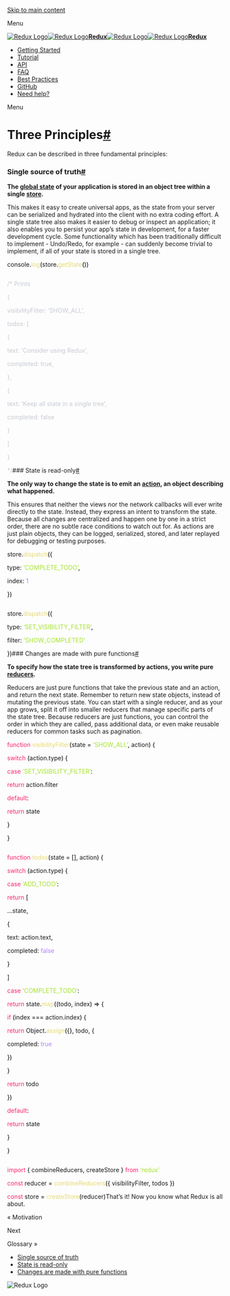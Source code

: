 <a href="#main" class="skipToContent_1oUP">Skip to main content</a>

Menu

<a href="../../index.html" class="navbar__brand"><img src="../../../d33wubrfki0l68.cloudfront.net/0834d0215db51e91525a25acf97433051f280f2f/c30f5/img/redux.svg" alt="Redux Logo" class="themedImage_1VuW themedImage--light_3UqQ navbar__logo" /><img src="../../../d33wubrfki0l68.cloudfront.net/0834d0215db51e91525a25acf97433051f280f2f/c30f5/img/redux.svg" alt="Redux Logo" class="themedImage_1VuW themedImage--dark_hz6m navbar__logo" /><strong>Redux</strong></a><a href="../../index.html" class="navbar__brand"><img src="../../../d33wubrfki0l68.cloudfront.net/0834d0215db51e91525a25acf97433051f280f2f/c30f5/img/redux.svg" alt="Redux Logo" class="themedImage_1VuW themedImage--light_3UqQ navbar__logo" /><img src="../../../d33wubrfki0l68.cloudfront.net/0834d0215db51e91525a25acf97433051f280f2f/c30f5/img/redux.svg" alt="Redux Logo" class="themedImage_1VuW themedImage--dark_hz6m navbar__logo" /><strong>Redux</strong></a>

-   <a href="../../introduction/getting-started.html" class="menu__link">Getting Started</a>
-   <a href="../../tutorials/essentials/part-1-overview-concepts.html" class="menu__link">Tutorial</a>
-   <a href="../../api/api-reference.html" class="menu__link">API</a>
-   <a href="../../faq.html" class="menu__link">FAQ</a>
-   <a href="../../style-guide/style-guide.html" class="menu__link">Best Practices</a>
-   <a href="../../../github.com/reduxjs/redux.html" class="menu__link">GitHub</a>
-   <a href="../../introduction/getting-started.html#help-and-discussion" class="menu__link">Need help?</a>

Menu

<span id="three-principles" class="anchor enhancedAnchor_2LWZ"></span>Three Principles<a href="#three-principles" class="hash-link" title="Direct link to heading">#</a>
========================================================================================================================================================================

Redux can be described in three fundamental principles:

### <span id="single-source-of-truth" class="anchor enhancedAnchor_2LWZ"></span>Single source of truth<a href="#single-source-of-truth" class="hash-link" title="Direct link to heading">#</a>

**The [global state](glossary.html#state) of your application is stored in an object tree within a single [store](glossary.html#store).**

This makes it easy to create universal apps, as the state from your server can be serialized and hydrated into the client with no extra coding effort. A single state tree also makes it easier to debug or inspect an application; it also enables you to persist your app’s state in development, for a faster development cycle. Some functionality which has been traditionally difficult to implement - Undo/Redo, for example - can suddenly become trivial to implement, if all of your state is stored in a single tree.

<span class="token console class-name">console</span><span class="token punctuation" style="color: #000000">.</span><span style="color: #e6d874">log</span><span class="token punctuation" style="color: #000000">(</span>store<span class="token punctuation" style="color: #000000">.</span><span style="color: #e6d874">getState</span><span class="token punctuation" style="color: #000000">(</span><span class="token punctuation" style="color: #000000">)</span><span class="token punctuation" style="color: #000000">)</span>

<span style="display: inline-block"> </span>

<span class="token comment" style="color: #c6cad2">/\* Prints</span>

<span class="token comment" style="color: #c6cad2">{</span>

<span class="token comment" style="color: #c6cad2"> visibilityFilter: ‘SHOW\_ALL’,</span>

<span class="token comment" style="color: #c6cad2"> todos: \[</span>

<span class="token comment" style="color: #c6cad2"> {</span>

<span class="token comment" style="color: #c6cad2"> text: ‘Consider using Redux’,</span>

<span class="token comment" style="color: #c6cad2"> completed: true,</span>

<span class="token comment" style="color: #c6cad2"> },</span>

<span class="token comment" style="color: #c6cad2"> {</span>

<span class="token comment" style="color: #c6cad2"> text: ‘Keep all state in a single tree’,</span>

<span class="token comment" style="color: #c6cad2"> completed: false</span>

<span class="token comment" style="color: #c6cad2"> }</span>

<span class="token comment" style="color: #c6cad2"> \]</span>

<span class="token comment" style="color: #c6cad2">}</span>

<span class="token comment" style="color: #c6cad2">\*/</span>\#\#\# <span id="state-is-read-only" class="anchor enhancedAnchor_2LWZ"></span>State is read-only<a href="#state-is-read-only" class="hash-link" title="Direct link to heading">#</a>

**The only way to change the state is to emit an [action](glossary.html), an object describing what happened.**

This ensures that neither the views nor the network callbacks will ever write directly to the state. Instead, they express an intent to transform the state. Because all changes are centralized and happen one by one in a strict order, there are no subtle race conditions to watch out for. As actions are just plain objects, they can be logged, serialized, stored, and later replayed for debugging or testing purposes.

store<span class="token punctuation" style="color: #000000">.</span><span style="color: #e6d874">dispatch</span><span class="token punctuation" style="color: #000000">(</span><span class="token punctuation" style="color: #000000">{</span>

type<span class="token operator" style="color: #000000">:</span> <span class="token string" style="color: #a6e22e">‘COMPLETE\_TODO’</span><span class="token punctuation" style="color: #000000">,</span>

index<span class="token operator" style="color: #000000">:</span> <span class="token number" style="color: #ae81ff">1</span>

<span class="token punctuation" style="color: #000000">}</span><span class="token punctuation" style="color: #000000">)</span>

<span style="display: inline-block"> </span>

store<span class="token punctuation" style="color: #000000">.</span><span style="color: #e6d874">dispatch</span><span class="token punctuation" style="color: #000000">(</span><span class="token punctuation" style="color: #000000">{</span>

type<span class="token operator" style="color: #000000">:</span> <span class="token string" style="color: #a6e22e">‘SET\_VISIBILITY\_FILTER’</span><span class="token punctuation" style="color: #000000">,</span>

filter<span class="token operator" style="color: #000000">:</span> <span class="token string" style="color: #a6e22e">‘SHOW\_COMPLETED’</span>

<span class="token punctuation" style="color: #000000">}</span><span class="token punctuation" style="color: #000000">)</span>\#\#\# <span id="changes-are-made-with-pure-functions" class="anchor enhancedAnchor_2LWZ"></span>Changes are made with pure functions<a href="#changes-are-made-with-pure-functions" class="hash-link" title="Direct link to heading">#</a>

**To specify how the state tree is transformed by actions, you write pure [reducers](glossary.html#reducer).**

Reducers are just pure functions that take the previous state and an action, and return the next state. Remember to return new state objects, instead of mutating the previous state. You can start with a single reducer, and as your app grows, split it off into smaller reducers that manage specific parts of the state tree. Because reducers are just functions, you can control the order in which they are called, pass additional data, or even make reusable reducers for common tasks such as pagination.

<span class="token keyword" style="color: #f92672">function</span> <span class="token function" style="color: #e6d874">visibilityFilter</span><span class="token punctuation" style="color: #000000">(</span>state <span class="token operator" style="color: #000000">=</span> <span class="token string" style="color: #a6e22e">‘SHOW\_ALL’</span><span class="token punctuation" style="color: #000000">,</span> action<span class="token punctuation" style="color: #000000">)</span> <span class="token punctuation" style="color: #000000">{</span>

<span class="token keyword control-flow" style="color: #f92672">switch</span> <span class="token punctuation" style="color: #000000">(</span>action<span class="token punctuation" style="color: #000000">.</span><span class="token property-access">type</span><span class="token punctuation" style="color: #000000">)</span> <span class="token punctuation" style="color: #000000">{</span>

<span class="token keyword" style="color: #f92672">case</span> <span class="token string" style="color: #a6e22e">‘SET\_VISIBILITY\_FILTER’</span><span class="token operator" style="color: #000000">:</span>

<span class="token keyword control-flow" style="color: #f92672">return</span> action<span class="token punctuation" style="color: #000000">.</span><span class="token property-access">filter</span>

<span class="token keyword module" style="color: #f92672">default</span><span class="token operator" style="color: #000000">:</span>

<span class="token keyword control-flow" style="color: #f92672">return</span> state

<span class="token punctuation" style="color: #000000">}</span>

<span class="token punctuation" style="color: #000000">}</span>

<span style="display: inline-block"> </span>

<span class="token keyword" style="color: #f92672">function</span> <span class="token function" style="color: #e6d874">todos</span><span class="token punctuation" style="color: #000000">(</span><span class="token parameter">state </span><span class="token parameter operator" style="color: #000000">=</span><span class="token parameter"> </span><span class="token parameter punctuation" style="color: #000000">\[</span><span class="token parameter punctuation" style="color: #000000">\]</span><span class="token parameter punctuation" style="color: #000000">,</span><span class="token parameter"> action</span><span class="token punctuation" style="color: #000000">)</span> <span class="token punctuation" style="color: #000000">{</span>

<span class="token keyword control-flow" style="color: #f92672">switch</span> <span class="token punctuation" style="color: #000000">(</span>action<span class="token punctuation" style="color: #000000">.</span><span class="token property-access">type</span><span class="token punctuation" style="color: #000000">)</span> <span class="token punctuation" style="color: #000000">{</span>

<span class="token keyword" style="color: #f92672">case</span> <span class="token string" style="color: #a6e22e">‘ADD\_TODO’</span><span class="token operator" style="color: #000000">:</span>

<span class="token keyword control-flow" style="color: #f92672">return</span> <span class="token punctuation" style="color: #000000">\[</span>

<span class="token spread operator" style="color: #000000">…</span>state<span class="token punctuation" style="color: #000000">,</span>

<span class="token punctuation" style="color: #000000">{</span>

text<span class="token operator" style="color: #000000">:</span> action<span class="token punctuation" style="color: #000000">.</span><span class="token property-access">text</span><span class="token punctuation" style="color: #000000">,</span>

completed<span class="token operator" style="color: #000000">:</span> <span class="token boolean" style="color: #ae81ff">false</span>

<span class="token punctuation" style="color: #000000">}</span>

<span class="token punctuation" style="color: #000000">\]</span>

<span class="token keyword" style="color: #f92672">case</span> <span class="token string" style="color: #a6e22e">‘COMPLETE\_TODO’</span><span class="token operator" style="color: #000000">:</span>

<span class="token keyword control-flow" style="color: #f92672">return</span> state<span class="token punctuation" style="color: #000000">.</span><span style="color: #e6d874">map</span><span class="token punctuation" style="color: #000000">(</span><span class="token punctuation" style="color: #000000">(</span><span class="token parameter">todo</span><span class="token parameter punctuation" style="color: #000000">,</span><span class="token parameter"> index</span><span class="token punctuation" style="color: #000000">)</span> <span class="token arrow operator" style="color: #000000">=&gt;</span> <span class="token punctuation" style="color: #000000">{</span>

<span class="token keyword control-flow" style="color: #f92672">if</span> <span class="token punctuation" style="color: #000000">(</span>index <span class="token operator" style="color: #000000">===</span> action<span class="token punctuation" style="color: #000000">.</span><span class="token property-access">index</span><span class="token punctuation" style="color: #000000">)</span> <span class="token punctuation" style="color: #000000">{</span>

<span class="token keyword control-flow" style="color: #f92672">return</span> <span class="token known-class-name class-name">Object</span><span class="token punctuation" style="color: #000000">.</span><span style="color: #e6d874">assign</span><span class="token punctuation" style="color: #000000">(</span><span class="token punctuation" style="color: #000000">{</span><span class="token punctuation" style="color: #000000">}</span><span class="token punctuation" style="color: #000000">,</span> todo<span class="token punctuation" style="color: #000000">,</span> <span class="token punctuation" style="color: #000000">{</span>

completed<span class="token operator" style="color: #000000">:</span> <span class="token boolean" style="color: #ae81ff">true</span>

<span class="token punctuation" style="color: #000000">}</span><span class="token punctuation" style="color: #000000">)</span>

<span class="token punctuation" style="color: #000000">}</span>

<span class="token keyword control-flow" style="color: #f92672">return</span> todo

<span class="token punctuation" style="color: #000000">}</span><span class="token punctuation" style="color: #000000">)</span>

<span class="token keyword module" style="color: #f92672">default</span><span class="token operator" style="color: #000000">:</span>

<span class="token keyword control-flow" style="color: #f92672">return</span> state

<span class="token punctuation" style="color: #000000">}</span>

<span class="token punctuation" style="color: #000000">}</span>

<span style="display: inline-block"> </span>

<span class="token keyword module" style="color: #f92672">import</span> <span class="token imports punctuation" style="color: #000000">{</span> combineReducers<span class="token imports punctuation" style="color: #000000">,</span> createStore <span class="token imports punctuation" style="color: #000000">}</span> <span class="token keyword module" style="color: #f92672">from</span> <span class="token string" style="color: #a6e22e">‘redux’</span>

<span class="token keyword" style="color: #f92672">const</span> reducer <span class="token operator" style="color: #000000">=</span> <span class="token function" style="color: #e6d874">combineReducers</span><span class="token punctuation" style="color: #000000">(</span><span class="token punctuation" style="color: #000000">{</span> visibilityFilter<span class="token punctuation" style="color: #000000">,</span> todos <span class="token punctuation" style="color: #000000">}</span><span class="token punctuation" style="color: #000000">)</span>

<span class="token keyword" style="color: #f92672">const</span> store <span class="token operator" style="color: #000000">=</span> <span class="token function" style="color: #e6d874">createStore</span><span class="token punctuation" style="color: #000000">(</span>reducer<span class="token punctuation" style="color: #000000">)</span>That’s it! Now you know what Redux is all about.

<a href="motivation.html" class="pagination-nav__link"></a>

« Motivation

<a href="glossary.html" class="pagination-nav__link"></a>

Next

Glossary »

-   <a href="#single-source-of-truth" class="table-of-contents__link">Single source of truth</a>
-   <a href="#state-is-read-only" class="table-of-contents__link">State is read-only</a>
-   <a href="#changes-are-made-with-pure-functions" class="table-of-contents__link">Changes are made with pure functions</a>

<img src="../../../d33wubrfki0l68.cloudfront.net/0834d0215db51e91525a25acf97433051f280f2f/c30f5/img/redux.svg" alt="Redux Logo" class="themedImage_1VuW themedImage--dark_hz6m footer__logo" />
